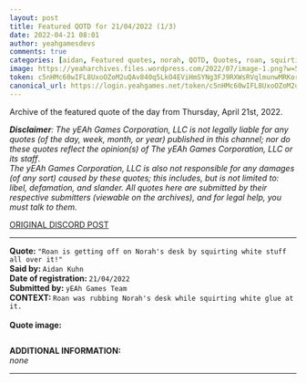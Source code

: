 ```yaml
---
layout: post
title: Featured QOTD for 21/04/2022 (1/3)
date: 2022-04-21 08:01
author: yeahgamesdevs
comments: true
categories: [aidan, Featured quotes, norah, QOTD, Quotes, roan, squirting, thursday, white-stuff]
image: https://yeaharchives.files.wordpress.com/2022/07/image-1.png?w=507
token: c5nHMc60wIFL8UxoOZoM2uQAv840q5LkO4EViHmSYNg3FJ9RXWsRVqlmunwMRKormgkUaWsXKaYV7LKtUI6zq7rXlxDEzzISJPHhttF40EBS9eHD1EU4oJOPIfgvofRsHli6UJ7lbd77
canonical_url: https://login.yeahgames.net/token/c5nHMc60wIFL8UxoOZoM2uQAv840q5LkO4EViHmSYNg3FJ9RXWsRVqlmunwMRKormgkUaWsXKaYV7LKtUI6zq7rXlxDEzzISJPHhttF40EBS9eHD1EU4oJOPIfgvofRsHli6UJ7lbd77
---
```

<!-- wp:paragraph -->
<p>Archive of the featured quote of the day from Thursday, April 21st, 2022. </p>
<!-- /wp:paragraph -->

<!-- wp:paragraph -->
<p><em><strong>Disclaimer</strong>: The yEAh Games Corporation, LLC is not legally liable for any quotes (of the day, week, month, or year) published in this channel; nor do these quotes reflect the opinion(s) of The yEAh Games Corporation, LLC or its staff</em>.<br><em>The yEAh Games Corporation, LLC is also not responsible for any damages (of any sort) caused by these quotes; this includes, but is not limited to: libel, defamation, and slander. All quotes here are submitted by their respective submitters (viewable on the archives), and for legal help, you must talk to them.</em><br><a href="https://cdn.discordapp.com/attachments/958100064079839303/964566123628609628/unknown.png"></a></p>
<!-- /wp:paragraph -->

<!-- wp:buttons {"layout":{"type":"flex","justifyContent":"left"}} -->
<div class="wp-block-buttons"><!-- wp:button {"textColor":"vivid-cyan-blue","align":"center","style":{"border":{"radius":"18px"}},"className":"is-style-fill"} -->
<div class="wp-block-button aligncenter is-style-fill"><a class="wp-block-button__link has-vivid-cyan-blue-color has-text-color wp-element-button" href="https://discord.com/channels/887052880782176266/958100064079839303/967240053791272970" style="border-radius:18px;">ORIGINAL DISCORD POST</a></div>
<!-- /wp:button --></div>
<!-- /wp:buttons -->

<!-- wp:separator {"align":"center","className":"is-style-wide"} -->
<hr class="wp-block-separator aligncenter has-alpha-channel-opacity is-style-wide" />
<!-- /wp:separator -->

<!-- wp:paragraph -->
<p><strong>Quote: </strong><code>"Roan is getting off on Norah's desk by squirting white stuff all over it!"</code><br><strong>Said by: </strong><code>Aidan Kuhn</code><br><strong>Date of registration: </strong><code>21/04/2022</code> <br><strong>Submitted by: </strong><code>yEAh Games Team</code><br><strong>CONTEXT: </strong><code>Roan was rubbing Norah's desk while squirting white glue at it.</code><br><br><strong>Quote image:</strong></p>
<!-- /wp:paragraph -->

<!-- wp:image {"id":646,"sizeSlug":"large","linkDestination":"none"} -->
<figure class="wp-block-image size-large"><img src="https://yeaharchives.files.wordpress.com/2022/07/image-1.png?w=507" alt="" class="wp-image-646" /></figure>
<!-- /wp:image -->

<!-- wp:paragraph -->
<p><strong>ADDITIONAL INFORMATION:</strong><br><em>none</em></p>
<!-- /wp:paragraph -->

<!-- wp:separator {"className":"is-style-wide"} -->
<hr class="wp-block-separator has-alpha-channel-opacity is-style-wide" />
<!-- /wp:separator -->
